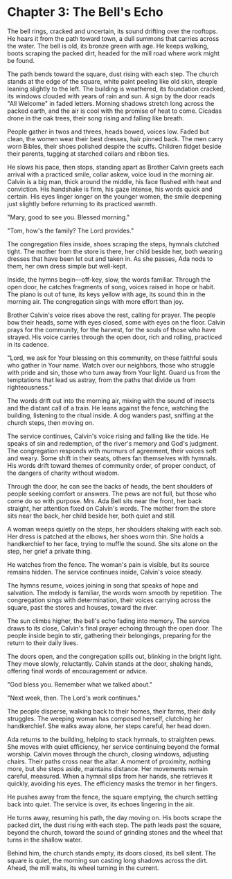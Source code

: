 # Chapter 3: The Bell's Echo

The bell rings, cracked and uncertain, its sound drifting over the rooftops. He hears it from the path toward town, a dull summons that carries across the water. The bell is old, its bronze green with age. He keeps walking, boots scraping the packed dirt, headed for the mill road where work might be found.

The path bends toward the square, dust rising with each step. The church stands at the edge of the square, white paint peeling like old skin, steeple leaning slightly to the left. The building is weathered, its foundation cracked, its windows clouded with years of rain and sun. A sign by the door reads "All Welcome" in faded letters. Morning shadows stretch long across the packed earth, and the air is cool with the promise of heat to come. Cicadas drone in the oak trees, their song rising and falling like breath.

People gather in twos and threes, heads bowed, voices low. Faded but clean, the women wear their best dresses, hair pinned back. The men carry worn Bibles, their shoes polished despite the scuffs. Children fidget beside their parents, tugging at starched collars and ribbon ties.

He slows his pace, then stops, standing apart as Brother Calvin greets each arrival with a practiced smile, collar askew, voice loud in the morning air. Calvin is a big man, thick around the middle, his face flushed with heat and conviction. His handshake is firm, his gaze intense, his words quick and certain. His eyes linger longer on the younger women, the smile deepening just slightly before returning to its practiced warmth.

"Mary, good to see you. Blessed morning."

"Tom, how's the family? The Lord provides."

The congregation files inside, shoes scraping the steps, hymnals clutched tight. The mother from the store is there, her child beside her, both wearing dresses that have been let out and taken in. As she passes, Ada nods to them, her own dress simple but well-kept.

Inside, the hymns begin—off-key, slow, the words familiar. Through the open door, he catches fragments of song, voices raised in hope or habit. The piano is out of tune, its keys yellow with age, its sound thin in the morning air. The congregation sings with more effort than joy.

Brother Calvin's voice rises above the rest, calling for prayer. The people bow their heads, some with eyes closed, some with eyes on the floor. Calvin prays for the community, for the harvest, for the souls of those who have strayed. His voice carries through the open door, rich and rolling, practiced in its cadence.

"Lord, we ask for Your blessing on this community, on these faithful souls who gather in Your name. Watch over our neighbors, those who struggle with pride and sin, those who turn away from Your light. Guard us from the temptations that lead us astray, from the paths that divide us from righteousness."

The words drift out into the morning air, mixing with the sound of insects and the distant call of a train. He leans against the fence, watching the building, listening to the ritual inside. A dog wanders past, sniffing at the church steps, then moving on.

The service continues, Calvin's voice rising and falling like the tide. He speaks of sin and redemption, of the river's memory and God's judgment. The congregation responds with murmurs of agreement, their voices soft and weary. Some shift in their seats, others fan themselves with hymnals. His words drift toward themes of community order, of proper conduct, of the dangers of charity without wisdom.

Through the door, he can see the backs of heads, the bent shoulders of people seeking comfort or answers. The pews are not full, but those who come do so with purpose. Mrs. Ada Bell sits near the front, her back straight, her attention fixed on Calvin's words. The mother from the store sits near the back, her child beside her, both quiet and still.

A woman weeps quietly on the steps, her shoulders shaking with each sob. Her dress is patched at the elbows, her shoes worn thin. She holds a handkerchief to her face, trying to muffle the sound. She sits alone on the step, her grief a private thing.

He watches from the fence. The woman's pain is visible, but its source remains hidden. The service continues inside, Calvin's voice steady.

The hymns resume, voices joining in song that speaks of hope and salvation. The melody is familiar, the words worn smooth by repetition. The congregation sings with determination, their voices carrying across the square, past the stores and houses, toward the river.

The sun climbs higher, the bell's echo fading into memory. The service draws to its close, Calvin's final prayer echoing through the open door. The people inside begin to stir, gathering their belongings, preparing for the return to their daily lives.

The doors open, and the congregation spills out, blinking in the bright light. They move slowly, reluctantly. Calvin stands at the door, shaking hands, offering final words of encouragement or advice.

"God bless you. Remember what we talked about."

"Next week, then. The Lord's work continues."

The people disperse, walking back to their homes, their farms, their daily struggles. The weeping woman has composed herself, clutching her handkerchief. She walks away alone, her steps careful, her head down.

Ada returns to the building, helping to stack hymnals, to straighten pews. She moves with quiet efficiency, her service continuing beyond the formal worship. Calvin moves through the church, closing windows, adjusting chairs. Their paths cross near the altar. A moment of proximity, nothing more, but she steps aside, maintains distance. Her movements remain careful, measured. When a hymnal slips from her hands, she retrieves it quickly, avoiding his eyes. The efficiency masks the tremor in her fingers.

He pushes away from the fence, the square emptying, the church settling back into quiet. The service is over, its echoes lingering in the air.

He turns away, resuming his path, the day moving on. His boots scrape the packed dirt, the dust rising with each step. The path leads past the square, beyond the church, toward the sound of grinding stones and the wheel that turns in the shallow water.

Behind him, the church stands empty, its doors closed, its bell silent. The square is quiet, the morning sun casting long shadows across the dirt. Ahead, the mill waits, its wheel turning in the current. 